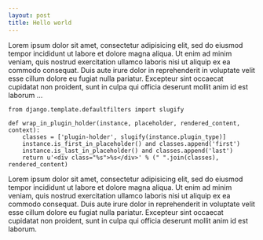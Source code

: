 ```yaml
---
layout: post
title: Hello world
---
```


Lorem ipsum dolor sit amet, consectetur adipisicing elit, sed do eiusmod tempor incididunt ut labore et dolore magna aliqua. Ut enim ad minim veniam, quis nostrud exercitation ullamco laboris nisi ut aliquip ex ea commodo consequat. Duis aute irure dolor in reprehenderit in voluptate velit esse cillum dolore eu fugiat nulla pariatur. Excepteur sint occaecat cupidatat non proident, sunt in culpa qui officia deserunt mollit anim id est laborum …

    from django.template.defaultfilters import slugify
    
    def wrap_in_plugin_holder(instance, placeholder, rendered_content, context):
        classes = ['plugin-holder', slugify(instance.plugin_type)]
        instance.is_first_in_placeholder() and classes.append('first')
        instance.is_last_in_placeholder() and classes.append('last')
        return u'<div class="%s">%s</div>' % (" ".join(classes), rendered_content)

Lorem ipsum dolor sit amet, consectetur adipisicing elit, sed do eiusmod tempor incididunt ut labore et dolore magna aliqua. Ut enim ad minim veniam, quis nostrud exercitation ullamco laboris nisi ut aliquip ex ea commodo consequat. Duis aute irure dolor in reprehenderit in voluptate velit esse cillum dolore eu fugiat nulla pariatur. Excepteur sint occaecat cupidatat non proident, sunt in culpa qui officia deserunt mollit anim id est laborum.
